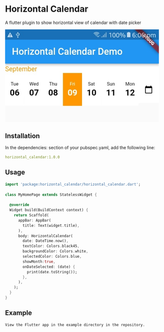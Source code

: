 # Horizontal Calendar
A flutter plugin to show horizontal view of calendar with date picker
 
![calendar image](screenshot.jpg)

## Installation
In the dependencies: section of your pubspec.yaml, add the following line:

```yaml
horizontal_calendar:1.0.0
```

## Usage

```dart
import 'package:horizontal_calendar/horizontal_calendar.dart';

class MyHomePage extends StatelessWidget {

  @override
  Widget build(BuildContext context) {
    return Scaffold(
      appBar: AppBar(
        title: Text(widget.title),
      ),
      body: HorizontalCalendar(
        date: DateTime.now(),
        textColor: Colors.black45,
        backgroundColor: Colors.white,
        selectedColor: Colors.blue,
        showMonth:true,
        onDateSelected: (date) {
          print(date.toString());
        },
      ),
    );
  }
}
```

## Example

```
View the Flutter app in the example directory in the repository.
```